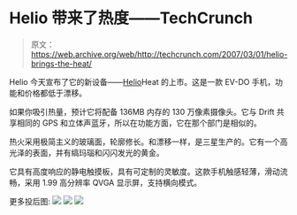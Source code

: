 # Helio 带来了热度——TechCrunch

> 原文：<https://web.archive.org/web/http://techcrunch.com/2007/03/01/helio-brings-the-heat/>

Helio 今天宣布了它的新设备——[Helio](https://web.archive.org/web/20210302203359/http://www.helio.com/)Heat 的上市。这是一款 EV-DO 手机，功能和价格都低于漂移。

如果你吸引热量，预计它将配备 136MB 内存的 130 万像素摄像头。它与 Drift 共享相同的 GPS 和立体声蓝牙，所以在功能方面，它在那个部门是相似的。

热火采用极简主义的玻璃面，轮廓修长。和漂移一样，是三星生产的。它有一个高光泽的表面，并有缟玛瑙和闪闪发光的黄金。

它具有高度响应的静电触摸板，具有可定制的灵敏度。这款手机触感轻薄，滑动流畅，采用 1.99 高分辨率 QVGA 显示屏，支持横向模式。

更多投后图: ![](img/c7abf89707e0cb5e3d0f52991db3eba7.png)
![](img/6daa43fbc7ed91449184bd8f0e50b712.png)
![](img/31e869fb83bcb4f160ff4a1ea2b73caa.png)